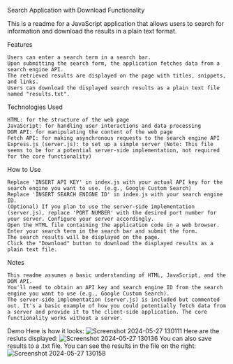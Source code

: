 Search Application with Download Functionality

This is a readme for a JavaScript application that allows users to search for information and download the results in a plain text format.

Features

    Users can enter a search term in a search bar.
    Upon submitting the search form, the application fetches data from a search engine API.
    The retrieved results are displayed on the page with titles, snippets, and links.
    Users can download the displayed search results as a plain text file named "results.txt".

Technologies Used

    HTML: for the structure of the web page
    JavaScript: for handling user interactions and data processing
    DOM API: for manipulating the content of the web page
    Fetch API: for making asynchronous requests to the search engine API
    Express.js (server.js): to set up a simple server (Note: This file seems to be for a potential server-side implementation, not required for the core functionality)

How to Use

    Replace 'INSERT API KEY' in index.js with your actual API key for the search engine you want to use. (e.g., Google Custom Search)
    Replace 'INSERT SEARCH ENIGNE ID' in index.js with your search engine ID.
    (Optional) If you plan to use the server-side implementation (server.js), replace 'PORT NUMBER' with the desired port number for your server. Configure your server accordingly.
    Open the HTML file containing the application code in a web browser.
    Enter your search term in the search bar and submit the form.
    The search results will be displayed on the page.
    Click the "Download" button to download the displayed results as a plain text file.

Notes

    This readme assumes a basic understanding of HTML, JavaScript, and the DOM API.
    You'll need to obtain an API key and search engine ID from the search engine you want to use (e.g., Google Custom Search).
    The server-side implementation (server.js) is included but commented out. It's a basic example of how you could potentially fetch data from a server and provide it to the client-side application. The core functionality works without a server.
    
Demo
Here is how it looks:
![Screenshot 2024-05-27 130111](https://github.com/ser888gio/google-search-3rd/assets/104572860/69aa944e-9381-4ced-8bf9-1f6f1543ca2e)
Here are the resluts displayed:
![Screenshot 2024-05-27 130136](https://github.com/ser888gio/google-search-3rd/assets/104572860/e5501eaf-e332-4db8-b47d-3f65ba7a75a5)
You can also save results to a .txt file. You can see the results in the file on the right: 
![Screenshot 2024-05-27 130158](https://github.com/ser888gio/google-search-3rd/assets/104572860/0d3c8878-5647-46f7-9416-315c0c7e7540)






